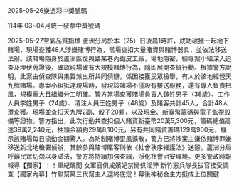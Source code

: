 
2025-05-26樂透彩中獎號碼

                                
114年 03~04月統一發票中獎號碼
                             
2025-05-27空氣品質指標
                              蘆洲分局於本（25）日凌晨1時許，成功破獲一起地下賭場，現場查獲48人涉嫌賭博行為，當場查扣大量賭資與賭博器具，並依法移送法辦。該賭場隱身於蘆洲區復興路某巷內鐵皮工廠，場地隱密，經專案小組深入追查及埋伏蒐證後，確認現場確有大規模賭博行為，隨即展開查緝行動。根據警方說明，此案由偵查隊與集賢派出所共同偵辦，係因接獲民眾檢舉，有人於該地經營天九牌賭場。專案小組抵達現場時，發現該賭場不僅設有接送服務，還有專人負責把風，規模龐大且組織分工明確。警方當場查獲賭場負責人魏姓男子（38歲）、工作人員李姓男子（24歲）、清注人員王姓男子（48歲）及賭客共計45人，合計48人遭查獲。現場並查扣天九牌2副、骰子20顆，以及現金、新臺幣籌碼與電子監視設備等證物。警方指出，此次行動共查扣個人賭資新臺幣20萬5,300元，籌碼總值高達39萬2,240元，抽頭金額約29萬8,100元，另有共同賭資籌碼129萬900元，顯示該賭場每日流動金額驚人。為防制賭博歪風擴散，警方已將涉案主嫌依賭博罪嫌移送新北地檢署偵辦，其餘參與賭博賭客則依《社會秩序維護法》送辦。蘆洲分局呼籲民眾切勿以身試法，警方將持續加強查緝，淨化社會治安環境。更多警政時報報導【獨家】！！軍紀醜聞 女軍官俱成嬪妃禁臠供淫狎 新竹憲兵隊長拔官接受調查【獨家內幕】竹聯幫第三代幫主人選終底定！幕後神秘金主力挺成上位關鍵
